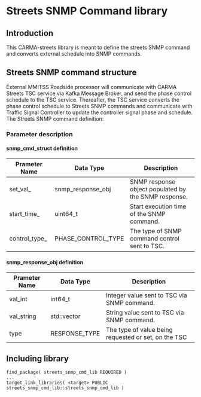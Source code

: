 # Streets SNMP Command library
## Introduction
This CARMA-streets library is meant to define the streets SNMP command and converts external schedule into SNMP commands.

## Streets SNMP command structure
External MMITSS Roadside processor will communicate with CARMA Streets TSC service via Kafka Message Broker, and send the phase control schedule to the TSC service. Thereafter, the TSC service converts the phase control schedule to Streets SNMP commands and communicate with Traffic Signal Controller to update the controller signal phase and schedule. 
The Streets SNMP command definition:
### <b>Parameter description</b>
#### snmp_cmd_struct definition
| Prameter Name    | Data Type          | Description |
| -------------    | -------------      | ----------- |
| set_val_         | snmp_response_obj  | SNMP response object populated by the SNMP response.|
| start_time_      | uint64_t           | Start execution time of the SNMP command. |
| control_type_    | PHASE_CONTROL_TYPE | The type of SNMP command control sent to TSC. |

#### snmp_response_obj definition
| Prameter Name   | Data Type         | Description |
| -------------   | -------------     | ----------- |
| val_int         | int64_t           | Integer value sent to TSC via SNMP command.|
| val_string      | std::vector<char> | String value sent to TSC via SNMP command. |
| type            | RESPONSE_TYPE     | The type of value being requested or set, on the TSC |


## Including library
```
find_package( streets_snmp_cmd_lib REQUIRED )
...
target_link_libraries( <target> PUBLIC streets_snmp_cmd_lib::streets_snmp_cmd_lib )
```
